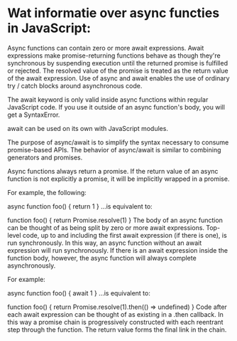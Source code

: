 # Wat informatie over async functies in JavaScript:

Async functions can contain zero or more await expressions. 
Await expressions make promise-returning functions behave as though they're synchronous by suspending execution until the returned promise is fulfilled or rejected. 
The resolved value of the promise is treated as the return value of the await expression. Use of async and await enables the use of ordinary try / catch blocks around asynchronous code.

The await keyword is only valid inside async functions within regular JavaScript code. 
If you use it outside of an async function's body, you will get a SyntaxError.

await can be used on its own with JavaScript modules.

The purpose of async/await is to simplify the syntax necessary to consume promise-based APIs. 
The behavior of async/await is similar to combining generators and promises.

Async functions always return a promise. If the return value of an async function is not explicitly a promise, it will be implicitly wrapped in a promise.

For example, the following:

async function foo() {
   return 1
}
...is equivalent to:

function foo() {
   return Promise.resolve(1)
}
The body of an async function can be thought of as being split by zero or more await expressions. 
Top-level code, up to and including the first await expression (if there is one), is run synchronously. 
In this way, an async function without an await expression will run synchronously. 
If there is an await expression inside the function body, however, the async function will always complete asynchronously.

For example:

async function foo() {
   await 1
}
...is equivalent to:

function foo() {
   return Promise.resolve(1).then(() => undefined)
}
Code after each await expression can be thought of as existing in a .then callback. 
In this way a promise chain is progressively constructed with each reentrant step through the function. 
The return value forms the final link in the chain.